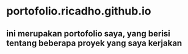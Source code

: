 # portofolio.ricadho.github.io

## ini merupakan portofolio saya, yang berisi tentang beberapa proyek yang saya kerjakan 
